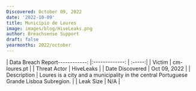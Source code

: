 ```yaml
---
Discovered: October 09, 2022
date: '2022-10-09'
title: Município de Loures
image: images/blog/HiveLeaks.png
author: Breachsense Support
draft: false
yearmonths: 2022/october
---
```


| Data Breach Report------------:     |:-------------:    | :-----:|
| Victim      | cm-loures.pt      | 
| Threat Actor      | HiveLeaks      | 
| Date Discovered      | Oct 09, 2022      | 
| Description      | Loures is a city and a municipality in the central Portuguese Grande Lisboa Subregion.      | 
| Leak Size      | N/A      | 


